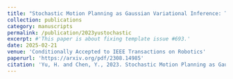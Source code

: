 ```yaml
---
title: "Stochastic Motion Planning as Gaussian Variational Inference: Theory and Algorithms"
collection: publications
category: manuscripts
permalink: /publication/2023yustochastic
excerpt: #'This paper is about fixing template issue #693.'
date: 2025-02-21
venue: 'Conditionally Accepted to IEEE Transactions on Robotics'
paperurl: 'https://arxiv.org/pdf/2308.14985'
citation: 'Yu, H. and Chen, Y., 2023. Stochastic Motion Planning as Gaussian Variational Inference: Theory and Algorithms. arXiv preprint arXiv:2308.14985.'
---
```

